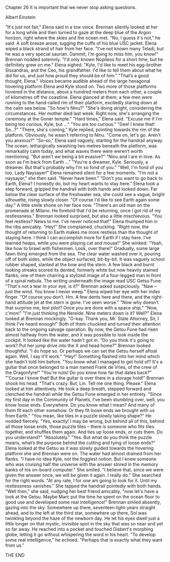 Chapter 26
It is important that we never stop asking questions. 

Albert Einstein 

"It's just not fair," Elena said in a low voice. Brennan silently looked at her for a long while and then turned to gaze at the deep blue of the Argon horizon, right where the skies and the ocean met. 
"No, I guess it's not," he said. A soft breeze arose, tugging the cuffs of his blue USC jacket. 
Elena wiped a black strand of hair from her face. "I've not known many Teladi, but he was a very special saurian. Dammit, I'm going to miss him, you know!" 
Brennan nodded solemnly. "I'd only known Nopileos for a short time, but he definitely grew on me." 
Elena sighed. "Kyle, I'd like to meet his egg-brother Sissandras, and the Ceo, his grandfather. I'd like to tell them about what he did for us, and just how proud they should be of him." 
"That’s a good thought, Elena." 
Voices became audible ahead of the large hexagonal hovering platform Elena and Kyle stood on. Two more of those platforms hovered in the distance, about a hundred meters from each other, a couple of kilometres off the coastline. Elena glanced at them; a few men were running to the hand-railed rim of their platform, excitedly staring down at the calm sea below. 
"So how's Ninu?" 
"She's doing alright, considering the circumstances. Her mother died last week. Right now, she's arranging the ceremony at the Goner temple." 
"Hard times," Elena said. "Excuse me if I'm being too curious, Kyle, but …" 
"You are too curious." 
"Gee! I knew that! So…?" 
"There, she's coming," Kyle replied, pointing towards the rim of the platform. Obviously, he wasn't referring to Ninu. "Come on, let's go. Aren't you anxious?" 
"So-so," Elena said vaguely, starting for the handrail anyway. The ocean, lethargically swashing two metres beneath the platform, was remarkably calm today, and what waves there were weren’t worth mentioning. "But aren’t we being a bit evasive?" 
"Ninu and I are in love. As soon as I'm back from Earth …" 
"You're a dreamer, Kyle. Seriously, a dreamer. But that's probably why I'm so fond of you." 
"Well, I'm fond of you too, Lady Naysayer!" 
Elena remained silent for a few moments. "I'm not a naysayer," she then said. "Never have been." 
"Don't you want to go back to Earth, Elena? I honestly do, but my heart wants to stay here." 
Elena took a step forward, gripped the handrail with both hands and looked down. Far below the clear surface of the freshwater sea, she could see a vague, bright silhouette, rising slowly closer. 
"Of course I'd like to see Earth again some day." A little smile shone on her face now. "There's an old man on the promenade at Milano. He foretold that I'd be returning, once I got rid of my restlessness." 
Brennan looked surprised, but also a little mischievous. "You feel restless? News to me. I've never noticed that!" 
Elena thumped him in the ribs amicably. "Hey!” She complained, chuckling. "Right now, the thought of returning to Earth makes me more restless than the thought of staying here. I think I can accomplish more for Earth if I stay here. I've learned heaps, while you were playing cat and mouse!" She winked. 
"Yeah, like how to brawl with fishermen. Look, over there!" 
Gradually, some large fawn thing emerged from the sea. The clear water washed over it, pouring off of both sides, while the object surfaced, bit-by-bit. It was vaguely school rubber shaped, slanted at the bow and the stern. A few black and burnt looking streaks scored its dented, formerly white but now heavily stained flanks; one of them charring a stylized image of a four-legged man in front of a spiral nebula. The writing underneath the image read USC Getsu Fune. 
"That's not a tear in your eye, is it?" Brennan asked suspiciously. 
"Naw – just the wind. You know I never weep." Elena wiped her eye with her index finger. 
"Of course you don’t. Hm. A few dents here and there, and the right-hand attitude jet at the stern is gone. I've seen worse." 
"Now why doesn't that surprise me, test pilot? Once you are done with a space ship." 
"Now, c'mon!" 
"I'm just thinking the Nereide. Nine meters down is it? Well?" Elena looked at Brennan mockingly. 
"O-kay. Thank you, Mr. State Attorney, Sir, I think I've heard enough!" Both of them chuckled and turned their attention back to the ongoing salvage operation. 
By now, the Getsu Fune had risen almost halfway from the water, and it was possible to look inside the cockpit. It looked like the water hadn’t got in. 
"Do you think it's going to work? Put her jump drive into the X and head home?" 
Brennan looked thoughtful. "I do hope so. Or perhaps we can set the Getsu herself afloat again. Well, I say it'll work." 
"Hey!" Something flashed into her mind which she hadn't told him before. "You know what I managed to get hold of? It's a guitar that once belonged to a man named Frank de Vries, of the crew of the Dragonfyre!" 
"You're nuts! Do you know how far that dates back?" 
"'Course I know that! But the guitar is over there in a storage hold!" 
Brennan shook his head. "That's crazy. But, Lin. Tell me one thing. Please." 
Elena looked at him attentively. He took a deep breath, stepped forward and clenched the handrail while the Getsu Fune emerged in her entirety. 
"Since my first day in the Community of Planets, I've been stumbling over, well, you know loose ends. Everywhere. Do you know what I mean? And many of them fit each other somehow. Or they fit loose ends we brought with us from Earth." 
"You mean, like tiles in a puzzle slowly taking shape?" 
He nodded fiercely. "Yes, exactly! I may be wrong, but behind all of this, behind all those loose ends, those puzzle tiles – there is someone who fits tiles together, and shuffles them again. And ties up loose ends, or cuts them. Do you understand?" 
"Absolutely." 
"Yes. But what do you think the puzzle means, what’s the purpose behind the cutting and tying of loose ends?" 
Elena looked at the Getsu as it was slowly guided towards the hovering platform she and Brennan were on. The water had almost drained from her flanks. 
"I have no idea Kyle, not the foggiest notion. But I knew someone who was cruising half the universe with the answer stored in the memory banks of his on-board computer." She smiled. "I believe that, since we were given the answer once, we will be given it again. I really do." 
She searched for the right words. "At any rate, I for one am going to look for it. Until my restlessness vanishes." She tapped the handrail pointedly with both hands. "Well then," she said, nudging her best friend amicably, "now let's have a look at the Getsu. Maybe Marc put the time he spent on the ocean floor to good use and developed some real intelligence!" 
Brennan smiled absently, gazing into the sky. Somewhere up there, seventeen light-years straight ahead, and to the left at the third star, somewhere up there, Sol was twinkling beyond the haze of the newborn day. He let his eyes dwell just a little longer on that mystic, invisible spot in the sky that was so near and yet so far away. He reached into a pocket and touched Gisbert's morphing globe, letting it go without whispering the word in his heart. 
"To develop some real intelligence," he echoed. "Perhaps that is exactly what they want from us." 

THE END
